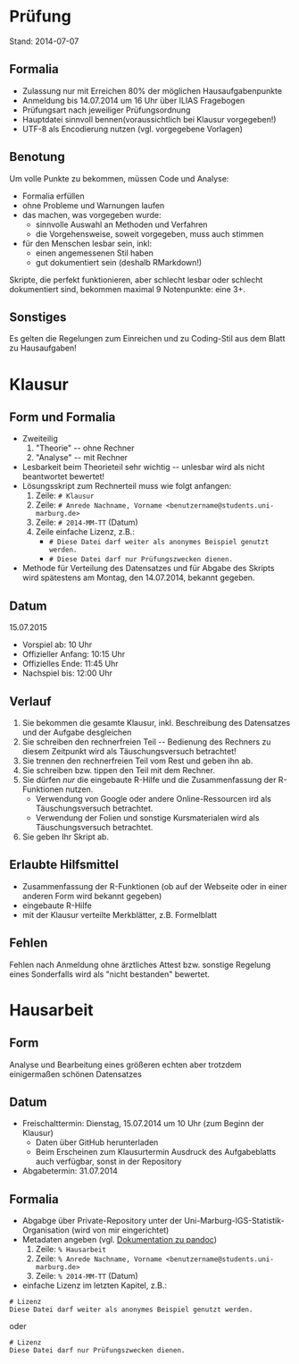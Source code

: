 # Prüfung
Stand: 2014-07-07

## Formalia
* Zulassung nur mit Erreichen 80% der möglichen Hausaufgabenpunkte
* Anmeldung bis 14.07.2014 um 16 Uhr über ILIAS Fragebogen
* Prüfungsart nach jeweiliger Prüfungsordnung
* Hauptdatei sinnvoll bennen(voraussichtlich bei Klausur vorgegeben!)
* UTF-8 als Encodierung nutzen (vgl. vorgegebene Vorlagen)

## Benotung
Um volle Punkte zu bekommen, müssen Code und Analyse:

* Formalia erfüllen
* ohne Probleme und Warnungen laufen  
* das machen, was vorgegeben wurde:  
    - sinnvolle Auswahl an Methoden und Verfahren
    - die Vorgehensweise, soweit vorgegeben, muss auch stimmen  
* für den Menschen lesbar sein, inkl:  
    - einen angemessenen Stil haben
    - gut dokumentiert sein (deshalb RMarkdown!)
    
Skripte, die perfekt funktionieren, aber schlecht lesbar oder schlecht dokumentiert sind, bekommen maximal 9 Notenpunkte: eine 3+.

## Sonstiges
Es gelten die Regelungen zum Einreichen und zu Coding-Stil aus dem Blatt zu Hausaufgaben!

# Klausur
## Form und Formalia
* Zweiteilig
    1. "Theorie" -- ohne Rechner
    2. "Analyse" -- mit Rechner
* Lesbarkeit beim Theorieteil sehr wichtig -- unlesbar wird als nicht beantwortet bewertet!
* Lösungsskript zum Rechnerteil muss wie folgt anfangen:  
    1. Zeile: `# Klausur`
    2. Zeile: `# Anrede Nachname, Vorname <benutzername@students.uni-marburg.de>`
    3. Zeile: `# 2014-MM-TT` (Datum) 
    4. Zeile einfache Lizenz, z.B.: 
          - `# Diese Datei darf weiter als anonymes Beispiel genutzt werden.`
          - `# Diese Datei darf nur Prüfungszwecken dienen.`
* Methode für Verteilung des Datensatzes und für Abgabe des Skripts wird spätestens am Montag, den 14.07.2014, bekannt gegeben.

## Datum
15.07.2015

- Vorspiel ab: 10 Uhr
- Offizieller Anfang: 10:15 Uhr
- Offizielles Ende: 11:45 Uhr
- Nachspiel bis: 12:00 Uhr

## Verlauf
1. Sie bekommen die gesamte Klausur, inkl. Beschreibung des Datensatzes und der Aufgabe desgleichen
2. Sie schreiben den rechnerfreien Teil -- Bedienung des Rechners zu diesem Zeitpunkt wird als Täuschungsversuch betrachtet!
3. Sie trennen den rechnerfreien Teil vom Rest und geben ihn ab.
4. Sie schreiben bzw. tippen den Teil mit dem Rechner.
5. Sie dürfen *nur* die eingebaute R-Hilfe und die Zusammenfassung der R-Funktionen nutzen.
    - Verwendung von Google oder andere Online-Ressourcen ird als Täuschungsversuch betrachtet.
    - Verwendung der Folien und sonstige Kursmaterialen wird als Täuschungsversuch betrachtet.
6. Sie geben Ihr Skript ab.

## Erlaubte Hilfsmittel
- Zusammenfassung der R-Funktionen (ob auf der Webseite oder in einer anderen Form wird bekannt gegeben)
- eingebaute R-Hilfe
- mit der Klausur verteilte Merkblätter, z.B. Formelblatt

## Fehlen
Fehlen nach Anmeldung ohne ärztliches Attest bzw. sonstige Regelung eines Sonderfalls wird als "nicht bestanden" bewertet.

# Hausarbeit
## Form
Analyse und Bearbeitung eines größeren echten aber trotzdem einigermaßen schönen Datensatzes

## Datum
* Freischalttermin: Dienstag, 15.07.2014 um 10 Uhr (zum Beginn der Klausur)
  - Daten über GitHub herunterladen
  - Beim Erscheinen zum Klausurtermin Ausdruck des Aufgabeblatts auch verfügbar, sonst in der Repository 
* Abgabetermin: 31.07.2014

## Formalia
* Abgabge über Private-Repository unter der Uni-Marburg-IGS-Statistik-Organisation (wird von mir eingerichtet) 
* Metadaten angeben (vgl. [Dokumentation zu pandoc](http://johnmacfarlane.net/pandoc/README.html#title-block))  
    1. Zeile: `% Hausarbeit`
    2. Zeile: `% Anrede Nachname, Vorname <benutzername@students.uni-marburg.de>`
    3. Zeile: `% 2014-MM-TT` (Datum)
* einfache Lizenz im letzten Kapitel, z.B.: 
```
# Lizenz
Diese Datei darf weiter als anonymes Beispiel genutzt werden.
```
oder
```
# Lizenz
Diese Datei darf nur Prüfungszwecken dienen.
```